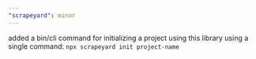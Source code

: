 ```yaml
---
"scrapeyard": minor
---
```


added a bin/cli command for initializing a project using this library using a single command: `npx scrapeyard init project-name`
